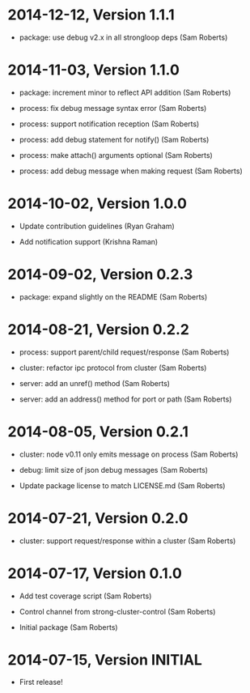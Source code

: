 2014-12-12, Version 1.1.1
=========================

 * package: use debug v2.x in all strongloop deps (Sam Roberts)


2014-11-03, Version 1.1.0
=========================

 * package: increment minor to reflect API addition (Sam Roberts)

 * process: fix debug message syntax error (Sam Roberts)

 * process: support notification reception (Sam Roberts)

 * process: add debug statement for notify() (Sam Roberts)

 * process: make attach() arguments optional (Sam Roberts)

 * process: add debug message when making request (Sam Roberts)


2014-10-02, Version 1.0.0
=========================

 * Update contribution guidelines (Ryan Graham)

 * Add notification support (Krishna Raman)


2014-09-02, Version 0.2.3
=========================

 * package: expand slightly on the README (Sam Roberts)


2014-08-21, Version 0.2.2
=========================

 * process: support parent/child request/response (Sam Roberts)

 * cluster: refactor ipc protocol from cluster (Sam Roberts)

 * server: add an unref() method (Sam Roberts)

 * server: add an address() method for port or path (Sam Roberts)


2014-08-05, Version 0.2.1
=========================

 * cluster: node v0.11 only emits message on process (Sam Roberts)

 * debug: limit size of json debug messages (Sam Roberts)

 * Update package license to match LICENSE.md (Sam Roberts)


2014-07-21, Version 0.2.0
=========================

 * cluster: support request/response within a cluster (Sam Roberts)


2014-07-17, Version 0.1.0
=========================

 * Add test coverage script (Sam Roberts)

 * Control channel from strong-cluster-control (Sam Roberts)

 * Initial package (Sam Roberts)


2014-07-15, Version INITIAL
===========================

 * First release!
